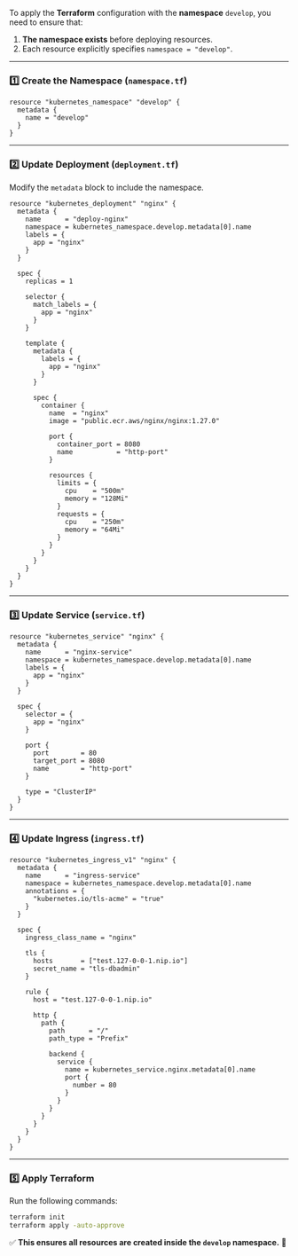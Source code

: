 To apply the **Terraform** configuration with the **namespace** `develop`, you need to ensure that:

1. **The namespace exists** before deploying resources.
2. Each resource explicitly specifies `namespace = "develop"`.

---

### **1️⃣ Create the Namespace (`namespace.tf`)**
```hcl
resource "kubernetes_namespace" "develop" {
  metadata {
    name = "develop"
  }
}
```

---

### **2️⃣ Update Deployment (`deployment.tf`)**
Modify the `metadata` block to include the namespace.

```hcl
resource "kubernetes_deployment" "nginx" {
  metadata {
    name      = "deploy-nginx"
    namespace = kubernetes_namespace.develop.metadata[0].name
    labels = {
      app = "nginx"
    }
  }

  spec {
    replicas = 1

    selector {
      match_labels = {
        app = "nginx"
      }
    }

    template {
      metadata {
        labels = {
          app = "nginx"
        }
      }

      spec {
        container {
          name  = "nginx"
          image = "public.ecr.aws/nginx/nginx:1.27.0"

          port {
            container_port = 8080
            name           = "http-port"
          }

          resources {
            limits = {
              cpu    = "500m"
              memory = "128Mi"
            }
            requests = {
              cpu    = "250m"
              memory = "64Mi"
            }
          }
        }
      }
    }
  }
}
```

---

### **3️⃣ Update Service (`service.tf`)**
```hcl
resource "kubernetes_service" "nginx" {
  metadata {
    name      = "nginx-service"
    namespace = kubernetes_namespace.develop.metadata[0].name
    labels = {
      app = "nginx"
    }
  }

  spec {
    selector = {
      app = "nginx"
    }

    port {
      port        = 80
      target_port = 8080
      name        = "http-port"
    }

    type = "ClusterIP"
  }
}
```

---

### **4️⃣ Update Ingress (`ingress.tf`)**
```hcl
resource "kubernetes_ingress_v1" "nginx" {
  metadata {
    name      = "ingress-service"
    namespace = kubernetes_namespace.develop.metadata[0].name
    annotations = {
      "kubernetes.io/tls-acme" = "true"
    }
  }

  spec {
    ingress_class_name = "nginx"

    tls {
      hosts       = ["test.127-0-0-1.nip.io"]
      secret_name = "tls-dbadmin"
    }

    rule {
      host = "test.127-0-0-1.nip.io"

      http {
        path {
          path      = "/"
          path_type = "Prefix"

          backend {
            service {
              name = kubernetes_service.nginx.metadata[0].name
              port {
                number = 80
              }
            }
          }
        }
      }
    }
  }
}
```

---

### **5️⃣ Apply Terraform**
Run the following commands:

```sh
terraform init
terraform apply -auto-approve
```

✅ **This ensures all resources are created inside the `develop` namespace.** 🚀
